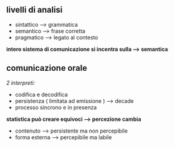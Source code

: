 

## livelli di analisi

- sintattico --> grammatica 
- semantico --> frase corretta
- pragmatico --> legato al contesto

**intero sistema di comunicazione si incentra sulla --> semantica**

## comunicazione orale

*2 interpreti:*

- codifica e decodifica
- persistenza ( limitata ad emissione ) --> decade
- processo sincrono e in presenza

**statistica può creare equivoci --> percezione cambia**

- contenuto --> persistente ma non percepibile
- forma esterna --> percepibile ma labile

